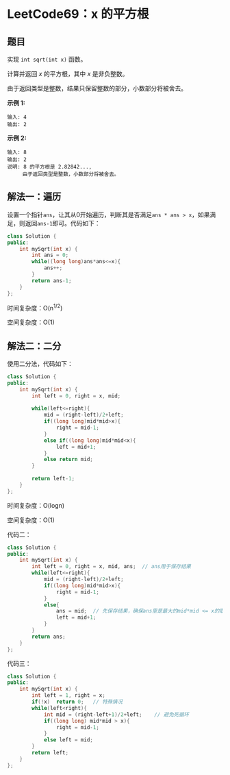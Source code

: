 # LeetCode69：x 的平方根

## 题目

实现 `int sqrt(int x)` 函数。

计算并返回 *x* 的平方根，其中 *x* 是非负整数。

由于返回类型是整数，结果只保留整数的部分，小数部分将被舍去。

**示例 1:**

```
输入: 4
输出: 2
```

**示例 2:**

```
输入: 8
输出: 2
说明: 8 的平方根是 2.82842..., 
     由于返回类型是整数，小数部分将被舍去。
```

## 解法一：遍历

设置一个指针`ans`，让其从0开始遍历，判断其是否满足`ans * ans > x`，如果满足，则返回`ans-1`即可。代码如下：

```c++
class Solution {
public:
    int mySqrt(int x) {
        int ans = 0;
        while((long long)ans*ans<=x){
            ans++;
        }
        return ans-1;
    }
};
```

时间复杂度：O(n<sup>1/2</sup>)

空间复杂度：O(1)

## 解法二：二分

使用二分法，代码如下：

```c++
class Solution {
public:
    int mySqrt(int x) {
        int left = 0, right = x, mid;
        
        while(left<=right){
            mid = (right-left)/2+left;
            if((long long)mid*mid>x){
                right = mid-1;
            }
            else if((long long)mid*mid<x){
                left = mid+1;
            }
            else return mid;
        }
        
        return left-1;
    }
};
```

时间复杂度：O(logn)

空间复杂度：O(1)

代码二：

```c++
class Solution {
public:
    int mySqrt(int x) {
        int left = 0, right = x, mid, ans;	// ans用于保存结果
        while(left<=right){
            mid = (right-left)/2+left;
            if((long long)mid*mid>x){
                right = mid-1;
            }
            else{
                ans = mid;	// 先保存结果，确保ans里是最大的mid*mid <= x的取值
                left = mid+1;
            }
        }
        return ans;
    }
};
```

代码三：

```c++
class Solution {
public:
    int mySqrt(int x) {
        int left = 1, right = x;
        if(!x)  return 0;	// 特殊情况
        while(left<right){
            int mid = (right-left+1)/2+left;	// 避免死循环
            if((long long) mid*mid > x){
                right = mid-1;
            }
            else left = mid;
        }
        return left;
    }
};
```

